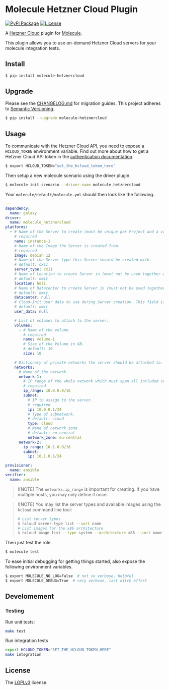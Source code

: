 # Molecule Hetzner Cloud Plugin

[![PyPI Package](https://img.shields.io/pypi/v/molecule-hetznercloud)](https://pypi.org/project/molecule-hetznercloud/)
[![License](https://img.shields.io/badge/license-LGPL-brightgreen.svg)](LICENSE)

A [Hetzner Cloud](https://www.hetzner.com/cloud) plugin for [Molecule](https://ansible.readthedocs.io/projects/molecule/).

This plugin allows you to use on-demand Hetzner Cloud servers for your molecule integration tests.

## Install

```bash
$ pip install molecule-hetznercloud
```

## Upgrade

Please see the [CHANGELOG.md](./CHANGELOG.md) for migration guides. This project adheres to [Semantic Versioning](https://semver.org/spec/v2.0.0.html).

```bash
$ pip install --upgrade molecule-hetznercloud
```

## Usage

To communicate with the Hetzner Cloud API, you need to expose a `HCLOUD_TOKEN` environment variable. Find out more about how to get a Hetzner Cloud API token in the [authentication documentation](https://docs.hetzner.cloud/#authentication).

```bash
$ export HCLOUD_TOKEN="set_the_hcloud_token_here"
```

Then setup a new molecule scenario using the driver plugin.

```bash
$ molecule init scenario --driver-name molecule_hetznercloud
```

Your `molecule/default/molecule.yml` should then look like the following.

```yaml
---
dependency:
  name: galaxy
driver:
  name: molecule_hetznercloud
platforms:
  - # Name of the Server to create (must be unique per Project and a valid hostname as per RFC 1123).
    # required
    name: instance-1
    # Name of the Image the Server is created from.
    # required
    image: debian 12
    # Name of the Server type this Server should be created with.
    # default: cx11
    server_type: cx11
    # Name of Location to create Server in (must not be used together with datacenter).
    # default: omit
    location: hel1
    # Name of Datacenter to create Server in (must not be used together with location).
    # default: omit
    datacenter: null
    # Cloud-Init user data to use during Server creation. This field is limited to 32KiB.
    # default: omit
    user_data: null

    # List of volumes to attach to the server.
    volumes:
      - # Name of the volume.
        # required
        name: volume-1
        # Size of the Volume in GB.
        # default: 10
        size: 10

    # Dictionary of private networks the server should be attached to.
    networks:
      # Name of the network
      network-1:
        # IP range of the whole network which must span all included subnets. Must be one of the private IPv4 ranges of RFC1918.
        # required
        ip_range: 10.0.0.0/16
        subnet:
          # IP to assign to the server.
          # required
          ip: 10.0.0.1/24
          # Type of subnetwork.
          # default: cloud
          type: cloud
          # Name of network zone.
          # default: eu-central
          network_zone: eu-central
      network-2:
        ip_range: 10.1.0.0/16
        subnet:
          ip: 10.1.0.1/24

provisioner:
  name: ansible
verifier:
  name: ansible
```

> ![NOTE] The `networks.ip_range` is important for creating. If you have multiple
> hosts, you may only define it once.

> ![NOTE] You may list the server types and available images using the `hcloud` command line tool:
>
> ```bash
> # List server types
> $ hcloud server-type list --sort name
> # List images for the x86 architecture
> $ hcloud image list --type system --architecture x86 --sort name
> ```

Then just test the role.

```bash
$ molecule test
```

To ease initial debugging for getting things started, also expose the following
environment variables.

```bash
$ export MOLECULE_NO_LOG=False  # not so verbose, helpful
$ export MOLECULE_DEBUG=True  # very verbose, last ditch effort
```

## Develomement

### Testing

Run unit tests:

```bash
make test
```

Run integration tests

```bash
export HCLOUD_TOKEN="SET_THE_HCLOUD_TOKEN_HERE"
make integration
```

## License

The [LGPLv3](https://www.gnu.org/licenses/lgpl-3.0.en.html) license.
